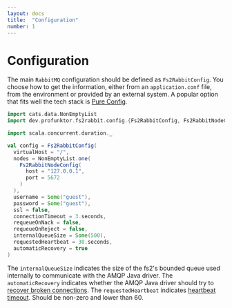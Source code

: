 ```yaml
---
layout: docs
title:  "Configuration"
number: 1
---
```


# Configuration

The main `RabbitMQ` configuration should be defined as `Fs2RabbitConfig`. You choose how to get the information, either from an `application.conf` file, from the environment or provided by an external system. A popular option that fits well the tech stack is [Pure Config](https://pureconfig.github.io/).

```scala mdoc:silent
import cats.data.NonEmptyList
import dev.profunktor.fs2rabbit.config.{Fs2RabbitConfig, Fs2RabbitNodeConfig}

import scala.concurrent.duration._

val config = Fs2RabbitConfig(
  virtualHost = "/",
  nodes = NonEmptyList.one(
    Fs2RabbitNodeConfig(
      host = "127.0.0.1",
      port = 5672
    )
  ),
  username = Some("guest"),
  password = Some("guest"),
  ssl = false,
  connectionTimeout = 3.seconds,
  requeueOnNack = false,
  requeueOnReject = false,
  internalQueueSize = Some(500),
  requestedHeartbeat = 30.seconds,
  automaticRecovery = true
)
```

The `internalQueueSize` indicates the size of the fs2's bounded queue used internally to communicate with the AMQP Java driver.
The `automaticRecovery` indicates whether the AMQP Java driver should try to [recover broken connections](https://www.rabbitmq.com/api-guide.html#recovery).
The `requestedHeartbeat` indicates [heartbeat timeout](https://www.rabbitmq.com/heartbeats.html#using-heartbeats-in-java). Should be non-zero and lower than 60.
